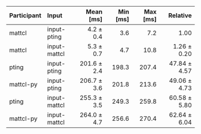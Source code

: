 | Participant | Input | Mean [ms] | Min [ms] | Max [ms] | Relative |
|:---|:---|---:|---:|---:|---:|
| mattcl | input-pting | 4.2 ± 0.4 | 3.6 | 7.2 | 1.00 |
| mattcl | input-mattcl | 5.3 ± 0.7 | 4.7 | 10.8 | 1.26 ± 0.20 |
| pting | input-pting | 201.6 ± 2.4 | 198.3 | 207.4 | 47.84 ± 4.57 |
| mattcl-py | input-pting | 206.7 ± 3.6 | 201.8 | 213.6 | 49.06 ± 4.73 |
| pting | input-mattcl | 255.3 ± 3.5 | 249.3 | 259.8 | 60.58 ± 5.80 |
| mattcl-py | input-mattcl | 264.0 ± 4.7 | 256.6 | 270.4 | 62.64 ± 6.04 |
